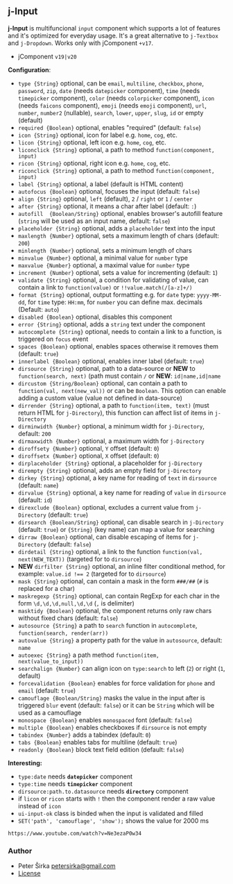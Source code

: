 ﻿## j-Input

__j-Input__ is multifuncional `input` component which supports a lot of features and it's optimized for everyday usage. It's a great alternative to `j-Textbox` and `j-Dropdown`. Works only with jComponent `+v17`.

- jComponent `v19|v20`

__Configuration__:

- `type {String}` optional, can be `email`, `multiline`, `checkbox`, `phone`, `password`, `zip`, `date` (needs `datepicker` component), `time` (needs `timepicker` component), `color` (needs `colorpicker` component), `icon` (needs `faicons` component), `emoji` (needs `emoji` component), `url`, `number`, `number2` (nullable), `search`, `lower`, `upper`, `slug`, `id` or empty (default)
- `required {Boolean}` optional, enables "required" (default: `false`)
- `icon {String}` optional, icon for label e.g. `home`, `cog`, etc.
- `licon {String}` optional, left icon e.g. `home`, `cog`, etc.
- `liconclick {String}` optional, a path to method `function(component, input)`
- `ricon {String}` optional, right icon e.g. `home`, `cog`, etc.
- `riconclick {String}` optional, a path to method `function(component, input)`
- `label {String}` optional, a label (default is HTML content)
- `autofocus {Boolean}` optional, focuses the input (default: `false`)
- `align {String}` optional, `left` (default), `2` / `right` or `1` / `center`
- `after {String}` optional, it means a char after label (default: `:`)
- `autofill  {Boolean/String}` optional, enables browser's autofill feature (`string` will be used as an input name, default: `false`)
- `placeholder {String}` optional, adds a `placeholder` text into the input
- `maxlength {Number}` optional, sets a maximum length of chars (default: `200`)
- `minlength {Number}` optional, sets a minimum length of chars
- `minvalue {Number}` optional, a minimal value for `number` type
- `maxvalue {Number}` optional, a maximal value for `number` type
- `increment {Number}` optional, sets a value for incrementing (default: `1`)
- `validate {String}` optional, a condition for validating of value, can contain a link to `function(value)` or `!!value.match(/[a-z]+/)`
- `format {String}` optional, output formatting e.g. for `date` type: `yyyy-MM-dd`, for `time` type: `HH:mm`, for `number` you can define max. decimals (Default: `auto`)
- `disabled {Boolean}` optional, disables this component
- `error {String}` optional, adds a `string` text under the component
- `autocomplete {String}` optional, needs to contain a link to a function, is triggered on `focus` event
- `spaces {Boolean}` optional, enables spaces otherwise it removes them (default: `true`)
- `innerlabel {Boolean}` optional, enables inner label (default: `true`)
- `dirsource {String}` optional, path to a data-source or __NEW__ to `function(search, next)` (path must contain `/` or __NEW__: `id|name,id|name`
- `dircustom {String/Boolean}` optional, can contain a path to `function(val, next(new_val))` or can be `Boolean`. This option can enable adding a custom value (value not defined in data-source)
- `dirrender {String}` optional, a path to `function(item, text)` (must return HTML for `j-Directory`), this function can affect list of items in `j-Directory`
- `dirminwidth {Number}` optional, a minimum width for `j-Directory`, default: `200`
- `dirmaxwidth {Number}` optional, a maximum width for `j-Directory`
- `diroffsety {Number}` optional, `Y` offset (default: `0`)
- `diroffsetx {Number}` optional, `X` offset (default: `0`)
- `dirplaceholder {String}` optional, a placeholder for `j-Directory`
- `dirempty {String}` optional, adds an empty field for `j-Directory`
- `dirkey {String}` optional, a key name for reading of `text` in `dirsource` (default: `name`)
- `dirvalue {String}` optional, a key name for reading of `value` in `dirsource` (default: `id`)
- `direxclude {Boolean}` optional, excludes a current value from `j-Directory` (default: `true`)
- `dirsearch {Boolean/String}` optional, can disable search in `j-Directory` (default: `true`) or `{String}` (key name) can map a value for searching
- `dirraw {Boolean}` optional, can disable escaping of items for `j-Directory` (default: `false`)
- `dirdetail {String}` optional, a link to the function `function(val, next(NEW_TEXT))` (targeted for to `dirsource`)
- __NEW__ `dirfilter {String}` optional, an inline filter conditional method, for example: `value.id !== 2` (targeted for to `dirsource`)
- `mask {String}` optional, can contain a mask in the form `###/##` (`#` is replaced for a char)
- `maskregexp {String}` optional, can contain RegExp for each char in the form `\d,\d,\d,null,\d,\d` (`,` is delimiter)
- `masktidy {Boolean}` optional, the component returns only raw chars without fixed chars (default: `false`)
- `autosource {String}` a path to `search` function in `autocomplete`, `function(search, render(arr))`
- `autovalue {String}` a property path for the value in `autosource`, default: `name`
- `autoexec {String}` a path method `function(item, next(value_to_input))`
- `searchalign {Number}` can align icon on `type:search` to left (`2`) or right (`1`, default)
- `forcevalidation {Boolean}` enables for force validation for `phone` and `email` (default: `true`)
- `camouflage {Boolean/String}` masks the value in the input after is triggered `blur` event (default: `false`) or it can be `String` which will be used as a camouflage
- `monospace {Boolean}` enables `monospaced` font (default: `false`)
- `multiple {Boolean}` enables checkboxes if `dirsource` is not empty
- `tabindex {Number}` adds a tabindex (default: `0`)
- `tabs {Boolean}` enables tabs for multiline (default: `true`)
- `readonly {Boolean}` block text field edition (default: `false`)

__Interesting:__

- `type:date` needs __`datepicker`__ component
- `type:time` needs __`timepicker`__ component
- `dirsource:path.to.datasource` needs __`directory`__ component
- if `licon` or `ricon` starts with `!` then the component render a raw value instead of `icon`
- `ui-input-ok` class is binded when the input is validated and filled
- `SET('path', 'camouflage', 'show');` shows the value for 2000 ms

```video
https://www.youtube.com/watch?v=Ne3ezaP0w34
```

### Author

- Peter Širka <petersirka@gmail.com>
- [License](https://www.totaljs.com/license/)
